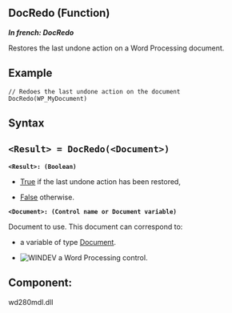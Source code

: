 


## DocRedo (Function)

***In french: DocRedo***



<a name="XUse"></a>
<a name="Use"></a>
<a name="description"></a>
Restores the last undone action on a Word Processing document.


<a name="Example1"></a>
<a name="sample_code"></a>

## Example


```wl
// Redoes the last undone action on the document
DocRedo(WP_MyDocument)
```

<a name="XSYNTAX"></a>

## Syntax
<a name="SYNTAX1"></a>

`<Result> = DocRedo(<Document>)`
---

**`<Result>: (Boolean)`**



- <u><u><u><u>True</u></u></u></u> if the last undone action has been restored, 

- <u><u><u><u>False</u></u></u></u> otherwise. 




**`<Document>: (Control name or Document variable)`**

Document to use. This document can correspond to: 

- a variable of type [Document](../WDLang1/1000022461.md). 

- ![WINDEV](https://doc.pcsoft.fr/ext/images/us/WD.png) a Word Processing control.






<a name="XComponent"></a>

## Component:
wd280mdl.dll
